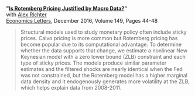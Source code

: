 **"[Is Rotemberg Pricing Justified by Macro Data?](KRT_Forward_Guidance.pdf)"**  
with [Alex Richter](http://www.alexrichterecon.com/)  
[Economics Letters](http://dx.doi.org/10.1016/j.econlet.2016.10.011), December 2016, Volume 149, Pages 44-48

> Structural models used to study monetary policy often include sticky prices. Calvo pricing is more common but Rotemberg pricing has become popular due to its computational advantage. To determine whether the data supports that change, we estimate a nonlinear New Keynesian model with a zero lower bound (ZLB) constraint and each type of sticky prices. The models produce similar parameter estimates and the filtered shocks are nearly identical when the Fed was  not constrained, but the Rotemberg model has a higher marginal data density and it endogenously generates more volatility at the ZLB, which helps explain data from 2008-2011.